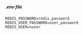 ##### .env file
```dotenv
REDIS_PASSWORD=redis_password
REDIS_USER_PASSWORD=user_password
REDIS_USER=nuser
```